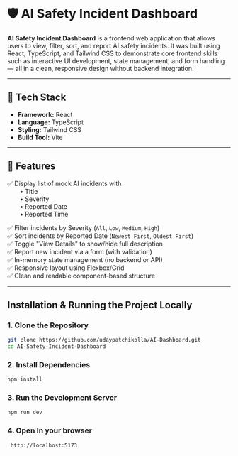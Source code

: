# 🛡️ AI Safety Incident Dashboard
 
**AI Safety Incident Dashboard** is a frontend web application that allows users to view, filter, sort, and report AI safety incidents. It was built using React, TypeScript, and Tailwind CSS to demonstrate core frontend skills such as interactive UI development, state management, and form handling — all in a clean, responsive design without backend integration.

---

## 🔧 Tech Stack

- **Framework:** React
- **Language:** TypeScript
- **Styling:** Tailwind CSS
- **Build Tool:** Vite

---

## 🚀 Features

✅ Display list of mock AI incidents with  
  • Title  
  • Severity  
  • Reported Date  
  • Reported Time  

✅ Filter incidents by Severity (`All`, `Low`, `Medium`, `High`)  
✅ Sort incidents by Reported Date (`Newest First`, `Oldest First`)  
✅ Toggle "View Details" to show/hide full description  
✅ Report new incident via a form (with validation)  
✅ In-memory state management (no backend or API)  
✅ Responsive layout using Flexbox/Grid  
✅ Clean and readable component-based structure  

---

##  Installation & Running the Project Locally

### 1. Clone the Repository

```bash
git clone https://github.com/udaypatchikolla/AI-Dashboard.git
cd AI-Safety-Incident-Dashboard
```
### 2. Install Dependencies

```bash
npm install
```

### 3. Run the Development Server

```bash
npm run dev
```

### 4. Open In your browser
```
 http://localhost:5173
```



